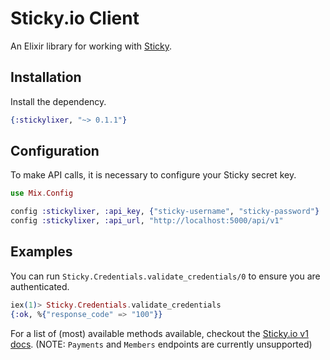 # Sticky.io Client

An Elixir library for working with [Sticky](https://sticky.io/).


## Installation

Install the dependency.

```ex
{:stickylixer, "~> 0.1.1"}
```

## Configuration

To make API calls, it is necessary to configure your Sticky secret key.

```ex
use Mix.Config

config :stickylixer, :api_key, {"sticky-username", "sticky-password"}
config :stickylixer, :api_url, "http://localhost:5000/api/v1"
```

## Examples

You can run `Sticky.Credentials.validate_credentials/0` to ensure you are authenticated.
``` elixir
iex(1)> Sticky.Credentials.validate_credentials
{:ok, %{"response_code" => "100"}}
```

For a list of (most) available methods available, checkout the [Sticky.io v1 docs](https://developer-prod.sticky.io/#60631517-0146-4ec9-a434-5b5cf132a76a).  (NOTE: `Payments` and `Members` endpoints are currently unsupported)
